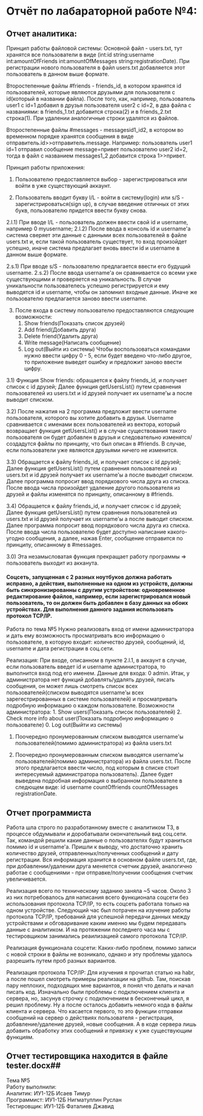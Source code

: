 # Отчёт по лабараторной работе №4:

## Отчет аналитика: 

Принцип работы файловой системы:
Основной файл - users.txt, тут хранятся все пользователи в виде (int:id string:username int:amountOfFriends int:amountOfMessages string:registrationDate). При регистрации нового пользователя в файл users.txt добавляется этот пользователь в данном выше формате.

Второстепенные файлы #friends - friends\_id, в котором хранятся id пользователей, которые являются друзьями для пользователя с id(который в названии файла). После того, как, например, пользователь user1 c id=1 добавил в друзья пользователя user2 c id=2, в два файла с названиями: в friends\_1.txt добавится строка(2) и в friends\_2.txt строка(1). При удалении аналогичные строки удалятся из файлов.

Второстепенные файлы #messages - messagesid1\_id2, в котором во временном порядке хранятся сообщения в виде отправитель.id>>отправитель.message. Например: пользователь user1 id=1 отправил сообщение message=привет пользователю user2 id=2, тогда в файл с названием messages1_2 добавится строка 1>>привет.

Принцип работы приложения:
1) Пользователю предоставляется выбор - зарегистрироваться или войти в уже существующий аккаунт.

2) Пользователь вводит букву l/L - войти в систему(login) или s/S - зарегистрироваться(sign up), в случае введение отличных от этих букв, пользователю придется ввести букву снова.

2.l.1) При вводе l/L - пользователь должен ввести свой id и username, например 0 myusername; 
2.l.2) После ввода в консоль id и username'a система сверяет эти данные с данными всех пользователей в файле users.txt и, если такой пользователь существует, то вход произойдет успешно, иначе система предлагает вновь ввести id и username в данном выше формате.

2.s.1) При вводе s/S - пользователю предлагается ввести его будущий username.
2.s.2) После ввода username'a он сравнивается со всеми уже существующими и проверяется на уникальность. В случае уникальности пользователесь успешно регистрируется и ему выводятся id и username, чтобы он запомнил входные данные. Иначе же пользователю предлагается заново ввести username.

3) После входа в систему пользователю предоставляются следующие возможности:
	1. Show friends(Показать список друзей)
	2. Add friend(Добавить друга)
	3. Delete friend(Удалить друга)
	4. Write message(Написать сообщение)
	0. Log out(Выйти из системы)
Чтобы воспользоваться командами нужно ввести цифру 0 - 5, если будет введено что-либо другое, то приложение выведет ошибку и предложит заново ввести цифру.

3.1) Функция Show friends: обращается к файлу friends_id, и получает список с id друзей; Далее функция getUsersList() путем сравнения пользователей из users.txt и id друзей получает их username'ы а после выводит списком.

3.2) После нажатия на 2 программа предложит ввести username пользователя, которого вы хотите добавить в друзья. Username сравнивается с именами всех пользователей из вектора, который возвращает функция getUsersList() и в случае существования такого пользователя он будет добавлен в друзья и следовательно изменятся/создадутся файлы по принципу, что был описан в #friends. В случае, если пользователи уже являются друзьями ничего не изменится.

3.3) Обращается к файлу friends_id, и получает список с id друзей; Далее функция getUsersList() путем сравнения пользователей из users.txt и id друзей получает их username'ы а после выводит списком. Далее программа попросит ввод порядкового числа друга из списка. После ввода числа произойдет удаление другого пользователя из друзей и файлы изменятся по принципу, описанному в #friends.

3.4) Обращается к файлу friends_id, и получает список с id друзей; Далее функция getUsersList() путем сравнения пользователей из users.txt и id друзей получает их username'ы а после выводит списком. Далее программа попросит ввод порядкового числа друга из списка. После ввода числа пользователю будет доступно написание какого-угодно сообщения, а далее, нажав Enter, сообщение отправится по принципу, описанному в #messages.

3.0) Эта незамысловатая функция прекращает работу программы => пользователь выходит из акканута.

#### Соцсеть, запущенная с 2 разных ноутбуков должна работать исправно, а действия, выполненные на одном из устройств, должны быть синхронизированны с другим устройством: одновременное редактирование файлов, например, если зарегистрировался новый пользователь, то он должен быть добавлен в базу данных на обоих устройствах. Для выполнения данного задания использовать протокол TCP/IP.

Работа по тема №5
Нужно реализовать вход от имени администратора и дать ему возможность просматривать всю информацию о пользователе, в которую входит: количество друзей, сообщений, id, username и дата регистрации в соц.сети.

Реализация:
При входе, описанном в пункте 2.l.1, в аккаунт в случае, если пользователь введет id и username администратора, то выполнится вход под его именем. Данные для входа: 0 admin. Итак, у администратора нет функций добавлять/удалять друзей, писать сообщения, он может лишь смотреть список всех пользователей(списком выводятся username'ы всех зарегестрированных в системе пользователей) и просматривать подробную информацию о каждом пользователе.
Возможности администратора:
	1. Show users(Показать список пользователей)
	2. Check more info about user(Показать подробную информацию о пользователе)
	0. Log out(Выйти из системы)

1) Поочередно пронумерованным списком выводятся username'ы пользователей(помимо администратора) из файла users.txt

2) Поочередно пронумерованным списком выводятся username'ы пользователей(помимо администратора) из файла users.txt. После этого предлагается ввести число, под которым в списке стоит интересуемый администратора пользователь). Далее будет выведена подробная информация о выбранном пользователе в следющем виде: id username countOffriends countOfMessages registrationDate.

## Отчет программиста

Работа шла строго по разработанному вместе с аналитиком ТЗ, в процессе обдумывали и доробатывали окончательный вид соц.сети. 
Так, командой решили какие данные о пользователях будут храниться помимо id и username'a. Пришли к выводу, что достаточно хранить количество друзей, отправленных/полученных сообщений и дату регистрации. Вся информация хранится в основном файле users.txt, где, при добавлении/удалении друга меняется счетчик друзей, аналогично работае с сообщениями - при отправке/получении сообщения счетчик увеличивается.

Реализация всего по техническому заданию заняла ~5 часов. 
Около 3 из них потребовалось для написания всего функционала соцсети без использования протокола TCP/IP, то есть соцсеть работала только на одном устройстве. Следующий час был потрачен на изучение работы протокола TCP/IP, требований для успешной передачи данных между устройствами и обговаривание каким именно мы будем передавать данные с аналитиком. И на протяжении последнего часа мы с тестировщиком занимались реаилизацией самого протокола TCP/IP.

Реализация функционала соцсети:
Каких-либо проблем, помимо записи с новой строки в файлы не возникало, однако и эту проблемы удалось разрешить путем проб разных вариантов.

Реализация протокола TCP/IP:
Для изучения я прочитал статью на habr, а после пошел смотреть примеры реализации на github. Там, поискав пару неплохих, подходящих мне вариантов, я понял что делать и начал писать код. Изначально были проблемы с подключением клиента и сервера, но, засунув строчку с подключением в бесконечный цикл, я решил проблему. Ну а после осталось добавить немного кода в файлы клиента и сервера. Что касается первого, то это функции отправки сообщений на сервер о действиях пользователя - регистрация, добавление/удаление друзей, новые сообщения. А в коде сервера лишь добавить обработку этих сообщений и привязку к уже существующим функциям.


## Отчет тестировщика находится в файле tester.docx##

Тема №5<br>
Работу выполнили:<br>
Аналитик: ИУ1-12Б Исаев Тимур<br>
Программист: ИУ1-12Б Нигматуллин Руслан<br>
Тестировщик: ИУ1-12Б Фаталиев Джавид<br>


